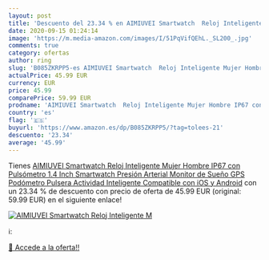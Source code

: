 ```yaml
---
layout: post
title: 'Descuento del 23.34 % en AIMIUVEI Smartwatch  Reloj Inteligente M'
date: 2020-09-15 01:24:14
image: 'https://m.media-amazon.com/images/I/51PqVifQEhL._SL200_.jpg'
comments: true
category: ofertas
author: ring
slug: 'B085ZKRPP5-es AIMIUVEI Smartwatch  Reloj Inteligente Mujer Hombre IP67 con Pulsómetro  1.4 Inch Smartwatch Presión Arterial Monitor de Sueño GPS Podómetro Pulsera Actividad Inteligente Compatible con iOS y Android'
actualPrice: 45.99 EUR
currency: EUR
price: 45.99
comparePrice: 59.99 EUR
prodname: 'AIMIUVEI Smartwatch  Reloj Inteligente Mujer Hombre IP67 con Pulsómetro  1.4 Inch Smartwatch Presión Arterial Monitor de Sueño GPS Podómetro Pulsera Actividad Inteligente Compatible con iOS y Android'
country: 'es'
flag: '🇪🇸'
buyurl: 'https://www.amazon.es/dp/B085ZKRPP5/?tag=tolees-21'
descuento: '23.34'
average: '45.99'
---
```


Tienes [AIMIUVEI Smartwatch  Reloj Inteligente Mujer Hombre IP67 con Pulsómetro  1.4 Inch Smartwatch Presión Arterial Monitor de Sueño GPS Podómetro Pulsera Actividad Inteligente Compatible con iOS y Android](https://www.amazon.es/dp/B085ZKRPP5/?tag=tolees-21) con un 23.34 % de descuento con precio de oferta de 45.99 EUR (original: 59.99 EUR) en el siguiente enlace!

[![AIMIUVEI Smartwatch  Reloj Inteligente M](https://m.media-amazon.com/images/I/51PqVifQEhL._SL200_.jpg)](https://www.amazon.es/dp/B085ZKRPP5/?tag=tolees-21)

ℹ️:


[🛒 Accede a la oferta!!](https://www.amazon.es/dp/B085ZKRPP5/?tag=tolees-21)
